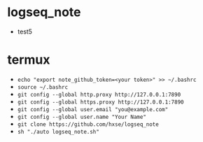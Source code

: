 # logseq_note
  * test5
# termux
  * `echo "export note_github_token=<your token>" >> ~/.bashrc`
  * `source ~/.bashrc`
  * `git config --global http.proxy http://127.0.0.1:7890`
  * `git config --global https.proxy http://127.0.0.1:7890`
  * `git config --global user.email "you@example.com"`
  * `git config --global user.name "Your Name"`
  * `git clone https://github.com/hxse/logseq_note`
  * `sh "./auto logseq_note.sh"`
